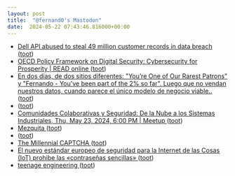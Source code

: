 ```yaml
---
layout: post
title:  "@fernand0's Mastodon"
date:  2024-05-22 07:43:46.816000+00:00
---
```

*  [Dell API abused to steal 49 million customer records in data breach ](https://www.bleepingcomputer.com/news/security/dell-api-abused-to-steal-49-million-customer-records-in-data-breach) ([toot](https://mastodon.social/@fernand0/112483619754117608))
*  [OECD Policy Framework on Digital Security: Cybersecurity for Prosperity \| READ online ](https://read.oecd-ilibrary.org/science-and-technology/oecd-policy-framework-on-digital-security_a69df866-en#page) ([toot](https://mastodon.social/@fernand0/112482132390362581))
*  [En dos días, de dos sitios diferentes: &quot;You’re One of Our Rarest Patrons&quot; y &quot;Fernando - You&#39;ve been part of the 2% so far&quot;. Luego que no vendan nuestros datos, cuando parece el único modelo de negocio viable.. ](https://mastodon.social/@fernand0/112480942828105253) ([toot](https://mastodon.social/@fernand0/112480942828105253))
*  [ ](https://hispagatos.space/@moribundo) ([toot](https://mastodon.social/@fernand0/112480465366632157))
*  [Comunidades Colaborativas y Seguridad: De la Nube a los Sistemas Industriales, Thu, May 23, 2024, 6:00 PM   \| Meetup ](https://www.meetup.com/devops-zaragoza/events/30103373) ([toot](https://mastodon.social/@fernand0/112480293572578170))
*  [Mezquita ](https://avecesunafoto.wordpress.com/2024/05/21/mezquita) ([toot](https://mastodon.social/@fernand0/112480254670282490))
*  [ ](https://hispagatos.space/@moribundo) ([toot](https://mastodon.social/@fernand0/112480113330254426))
*  [The Millennial CAPTCHA ](https://www.mcsweeneys.net/articles/the-millennial-captch) ([toot](https://mastodon.social/@fernand0/112479969704643359))
*  [El nuevo estándar europeo de seguridad para la Internet de las Cosas (IoT) prohibe las «contraseñas sencillas» ](https://www.microsiervos.com/archivo/seguridad/nuevo-estandar-seguridad-internet-cosas-iot-contrasenas-sencillas.htm) ([toot](https://mastodon.social/@fernand0/112479749558710221))
*  [teenage engineering ](https://teenage.engineering) ([toot](https://mastodon.social/@fernand0/112479566401045446))
